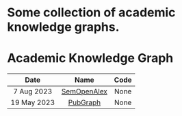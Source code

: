 # Some collection of  academic knowledge graphs.

# Academic Knowledge Graph
| Date | Name | Code |
| :-----: | :----: | :----: |
| 7 Aug 2023 | [SemOpenAlex](https://arxiv.org/abs/2308.03671) | None |
| 19 May 2023 | [PubGraph](https://arxiv.org/abs/2302.02231) | None |


